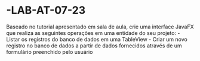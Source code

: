 # -LAB-AT-07-23
Baseado no tutorial apresentado em sala de aula, crie uma interface JavaFX que realiza as seguintes operações em uma entidade do seu projeto: - Listar os registros do banco de dados em uma TableView - Criar um novo registro no banco de dados a partir de dados fornecidos através de um formulário preenchido pelo usuário
